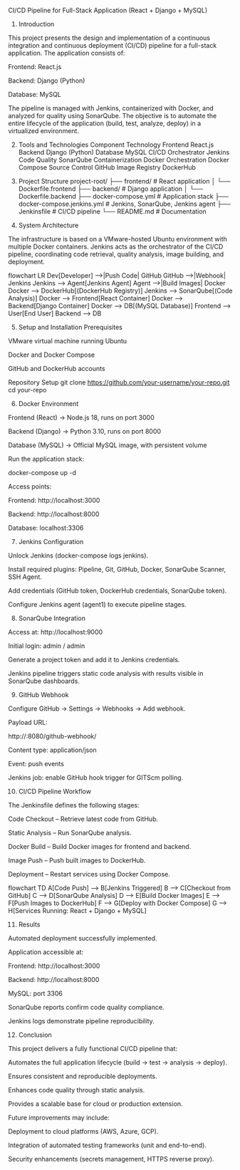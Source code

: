 CI/CD Pipeline for Full-Stack Application (React + Django + MySQL)
1. Introduction

This project presents the design and implementation of a continuous integration and continuous deployment (CI/CD) pipeline for a full-stack application.
The application consists of:

Frontend: React.js

Backend: Django (Python)

Database: MySQL

The pipeline is managed with Jenkins, containerized with Docker, and analyzed for quality using SonarQube. The objective is to automate the entire lifecycle of the application (build, test, analyze, deploy) in a virtualized environment.

2. Tools and Technologies
Component	Technology
Frontend	React.js
Backend	Django (Python)
Database	MySQL
CI/CD Orchestrator	Jenkins
Code Quality	SonarQube
Containerization	Docker
Orchestration	Docker Compose
Source Control	GitHub
Image Registry	DockerHub
3. Project Structure
project-root/
├── frontend/                  # React application
│   └── Dockerfile.frontend
├── backend/                   # Django application
│   └── Dockerfile.backend
├── docker-compose.yml         # Application stack
├── docker-compose.jenkins.yml # Jenkins, SonarQube, Jenkins agent
├── Jenkinsfile                # CI/CD pipeline
└── README.md                  # Documentation

4. System Architecture

The infrastructure is based on a VMware-hosted Ubuntu environment with multiple Docker containers. Jenkins acts as the orchestrator of the CI/CD pipeline, coordinating code retrieval, quality analysis, image building, and deployment.

flowchart LR
  Dev[Developer] -->|Push Code| GitHub
  GitHub -->|Webhook| Jenkins
  Jenkins --> Agent[Jenkins Agent]
  Agent -->|Build Images| Docker
  Docker --> DockerHub[(DockerHub Registry)]
  Jenkins --> SonarQube[(Code Analysis)]
  Docker --> Frontend[React Container]
  Docker --> Backend[Django Container]
  Docker --> DB[(MySQL Database)]
  Frontend --> User[End User]
  Backend --> DB

5. Setup and Installation
Prerequisites

VMware virtual machine running Ubuntu

Docker and Docker Compose

GitHub and DockerHub accounts

Repository Setup
git clone https://github.com/your-username/your-repo.git
cd your-repo

6. Docker Environment

Frontend (React) → Node.js 18, runs on port 3000

Backend (Django) → Python 3.10, runs on port 8000

Database (MySQL) → Official MySQL image, with persistent volume

Run the application stack:

docker-compose up -d


Access points:

Frontend: http://localhost:3000

Backend: http://localhost:8000

Database: localhost:3306

7. Jenkins Configuration

Unlock Jenkins (docker-compose logs jenkins).

Install required plugins: Pipeline, Git, GitHub, Docker, SonarQube Scanner, SSH Agent.

Add credentials (GitHub token, DockerHub credentials, SonarQube token).

Configure Jenkins agent (agent1) to execute pipeline stages.

8. SonarQube Integration

Access at: http://localhost:9000

Initial login: admin / admin

Generate a project token and add it to Jenkins credentials.

Jenkins pipeline triggers static code analysis with results visible in SonarQube dashboards.

9. GitHub Webhook

Configure GitHub → Settings → Webhooks → Add webhook.

Payload URL:

http://<VM-IP>:8080/github-webhook/


Content type: application/json

Event: push events

Jenkins job: enable GitHub hook trigger for GITScm polling.

10. CI/CD Pipeline Workflow

The Jenkinsfile defines the following stages:

Code Checkout – Retrieve latest code from GitHub.

Static Analysis – Run SonarQube analysis.

Docker Build – Build Docker images for frontend and backend.

Image Push – Push built images to DockerHub.

Deployment – Restart services using Docker Compose.

flowchart TD
  A[Code Push] --> B[Jenkins Triggered]
  B --> C[Checkout from GitHub]
  C --> D[SonarQube Analysis]
  D --> E[Build Docker Images]
  E --> F[Push Images to DockerHub]
  F --> G[Deploy with Docker Compose]
  G --> H[Services Running: React + Django + MySQL]

11. Results

Automated deployment successfully implemented.

Application accessible at:

Frontend: http://localhost:3000

Backend: http://localhost:8000

MySQL: port 3306

SonarQube reports confirm code quality compliance.

Jenkins logs demonstrate pipeline reproducibility.

12. Conclusion

This project delivers a fully functional CI/CD pipeline that:

Automates the full application lifecycle (build → test → analysis → deploy).

Ensures consistent and reproducible deployments.

Enhances code quality through static analysis.

Provides a scalable base for cloud or production extension.

Future improvements may include:

Deployment to cloud platforms (AWS, Azure, GCP).

Integration of automated testing frameworks (unit and end-to-end).

Security enhancements (secrets management, HTTPS reverse proxy).
